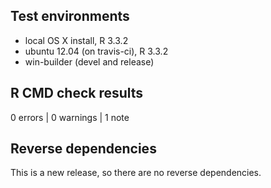 Test environments
-----------------

-   local OS X install, R 3.3.2
-   ubuntu 12.04 (on travis-ci), R 3.3.2
-   win-builder (devel and release)

R CMD check results
-------------------

0 errors | 0 warnings | 1 note

Reverse dependencies
--------------------

This is a new release, so there are no reverse dependencies.
